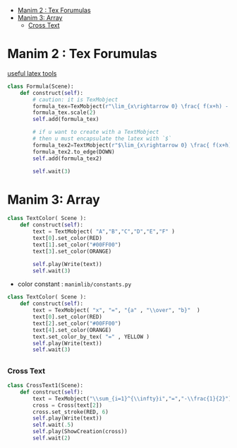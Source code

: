 [](...menustart)

- [Manim 2 : Tex Forumulas](#f2ef3b7cd3a34c64c98a94fe040e565b)
- [Manim 3: Array](#f1727aac5db801c7193d3042b4245149)
    - [Cross Text](#0ae65dbb4d1614de1289b3b6ae3bcfb7)

[](...menuend)


<h2 id="f2ef3b7cd3a34c64c98a94fe040e565b"></h2>

# Manim 2 : Tex Forumulas

[useful latex tools](https://www.codecogs.com/latex/eqneditor.php)

```python
class Formula(Scene):
    def construct(self):
        # caution: it is TexMobject
        formula_tex=TexMobject(r"\lim_{x\rightarrow 0} \frac{ f(x+h) - f(x)  }{h}" )
        formula_tex.scale(2)
        self.add(formula_tex)

        # if u want to create with a TextMobject
        # then u must encapsulate the latex with `$`
        formula_tex2=TextMobject(r"$\lim_{x\rightarrow 0} \frac{ f(x+h) - f(x)  }{h}$" )
        formula_tex2.to_edge(DOWN)
        self.add(formula_tex2)

        self.wait(3)
```

<h2 id="f1727aac5db801c7193d3042b4245149"></h2>

# Manim 3: Array


```python
class TextColor( Scene ):
    def construct(self):
        text = TextMobject( "A","B","C","D","E","F" )
        text[0].set_color(RED)
        text[1].set_color("#00FF00")
        text[3].set_color(ORANGE)

        self.play(Write(text))
        self.wait(3)
```

- color constant :  `manimlib/constants.py`

```python
class TextColor( Scene ):
    def construct(self):
        text = TexMobject( "x", "=", "{a" , "\\over", "b}"  )
        text[0].set_color(RED)
        text[2].set_color("#00FF00")
        text[4].set_color(ORANGE)
        text.set_color_by_tex( "=" , YELLOW )
        self.play(Write(text))
        self.wait(3)
```


<h2 id="0ae65dbb4d1614de1289b3b6ae3bcfb7"></h2>

### Cross Text

```python
class CrossText1(Scene):
    def construct(self):
        text = TexMobject("\\sum_{i=1}^{\\infty}i","=","-\\frac{1}{2}")
        cross = Cross(text[2])
        cross.set_stroke(RED, 6)
        self.play(Write(text))
        self.wait(.5)
        self.play(ShowCreation(cross))
        self.wait(2)
```





